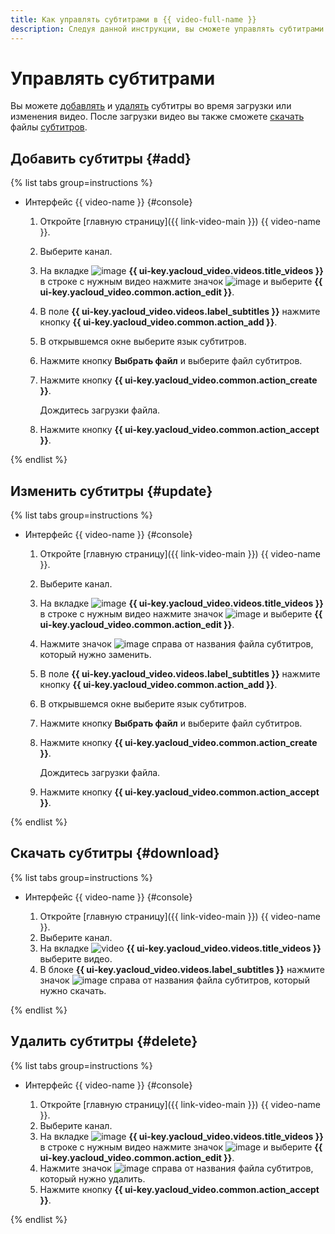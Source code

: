 ```yaml
---
title: Как управлять субтитрами в {{ video-full-name }}
description: Следуя данной инструкции, вы сможете управлять субтитрами в сервисе {{ video-full-name }}.
---
```


# Управлять субтитрами

Вы можете [добавлять](#add) и [удалять](#delete) субтитры во время загрузки или изменения видео. После загрузки видео вы также сможете [скачать](#download) файлы [субтитров](../../concepts/videos.md#subtitles).


## Добавить субтитры {#add}

{% list tabs group=instructions %}

- Интерфейс {{ video-name }} {#console}

  1. Откройте [главную страницу]({{ link-video-main }}) {{ video-name }}.
  1. Выберите канал.
  1. На вкладке ![image](../../../_assets/console-icons/circle-play.svg) **{{ ui-key.yacloud_video.videos.title_videos }}** в строке с нужным видео нажмите значок ![image](../../../_assets/console-icons/ellipsis.svg) и выберите **{{ ui-key.yacloud_video.common.action_edit }}**.
  1. В поле **{{ ui-key.yacloud_video.videos.label_subtitles }}** нажмите кнопку **{{ ui-key.yacloud_video.common.action_add }}**.
  1. В открывшемся окне выберите язык субтитров.
  1. Нажмите кнопку **Выбрать файл** и выберите файл субтитров.
  1. Нажмите кнопку **{{ ui-key.yacloud_video.common.action_create }}**.

     Дождитесь загрузки файла.

  1. Нажмите кнопку **{{ ui-key.yacloud_video.common.action_accept }}**.

{% endlist %}


## Изменить субтитры {#update}

{% list tabs group=instructions %}

- Интерфейс {{ video-name }} {#console}

  1. Откройте [главную страницу]({{ link-video-main }}) {{ video-name }}.
  1. Выберите канал.
  1. На вкладке ![image](../../../_assets/console-icons/circle-play.svg) **{{ ui-key.yacloud_video.videos.title_videos }}** в строке с нужным видео нажмите значок ![image](../../../_assets/console-icons/ellipsis.svg) и выберите **{{ ui-key.yacloud_video.common.action_edit }}**.
  1. Нажмите значок ![image](../../../_assets/console-icons/xmark.svg) справа от названия файла субтитров, который нужно заменить.
  1. В поле **{{ ui-key.yacloud_video.videos.label_subtitles }}** нажмите кнопку **{{ ui-key.yacloud_video.common.action_add }}**.
  1. В открывшемся окне выберите язык субтитров.
  1. Нажмите кнопку **Выбрать файл** и выберите файл субтитров.
  1. Нажмите кнопку **{{ ui-key.yacloud_video.common.action_create }}**.

     Дождитесь загрузки файла.

  1. Нажмите кнопку **{{ ui-key.yacloud_video.common.action_accept }}**.

{% endlist %}


## Скачать субтитры {#download}

{% list tabs group=instructions %}

- Интерфейс {{ video-name }} {#console}

  1. Откройте [главную страницу]({{ link-video-main }}) {{ video-name }}.
  1. Выберите канал.
  1. На вкладке ![video](../../../_assets/console-icons/circle-play.svg) **{{ ui-key.yacloud_video.videos.title_videos }}** выберите видео.
  1. В блоке **{{ ui-key.yacloud_video.videos.label_subtitles }}** нажмите значок ![image](../../../_assets/console-icons/arrow-down-to-line.svg) справа от названия файла субтитров, который нужно скачать.

{% endlist %}


## Удалить субтитры {#delete}

{% list tabs group=instructions %}

- Интерфейс {{ video-name }} {#console}

  1. Откройте [главную страницу]({{ link-video-main }}) {{ video-name }}.
  1. Выберите канал.
  1. На вкладке ![image](../../../_assets/console-icons/circle-play.svg) **{{ ui-key.yacloud_video.videos.title_videos }}** в строке с нужным видео нажмите значок ![image](../../../_assets/console-icons/ellipsis.svg) и выберите **{{ ui-key.yacloud_video.common.action_edit }}**.
  1. Нажмите значок ![image](../../../_assets/console-icons/xmark.svg) справа от названия файла субтитров, который нужно удалить.
  1. Нажмите кнопку **{{ ui-key.yacloud_video.common.action_accept }}**.

{% endlist %}